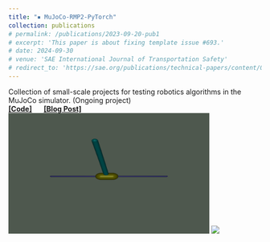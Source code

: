 ```yaml
---
title: "▪ MuJoCo-RMP2-PyTorch"
collection: publications
# permalink: /publications/2023-09-20-pub1
# excerpt: 'This paper is about fixing template issue #693.'
# date: 2024-09-30
# venue: 'SAE International Journal of Transportation Safety'
# redirect_to: 'https://sae.org/publications/technical-papers/content/09-11-02-0012/'
---
```

Collection of small-scale projects for testing robotics algorithms in the MuJoCo simulator. (Ongoing project)
<br/> <i class="fa-brands fa-github"></i> [**[Code]**](https://github.com/lihanlian/tiny-mujoco-playground) &nbsp;&nbsp;&nbsp;&nbsp;
<i class="fa-solid fa-blog"></i> [**[Blog Post]**](https://lihanlian.github.io/posts/blog9)&nbsp;&nbsp;&nbsp;&nbsp;<br>
<img src='/images/01_inverted_dbpend.gif' style='width:400px;'>
<img src='/images/02_kuka_osc.gif' style='width:400px;'>